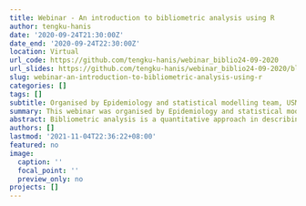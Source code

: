 ```yaml
---
title: Webinar - An introduction to bibliometric analysis using R
author: tengku-hanis
date: '2020-09-24T21:30:00Z'
date_end: '2020-09-24T22:30:00Z'
location: Virtual
url_code: https://github.com/tengku-hanis/webinar_biblio24-09-2020
url_slides: https://github.com/tengku-hanis/webinar_biblio24-09-2020/blob/master/Bibliometrics%20webinar.pdf
slug: webinar-an-introduction-to-bibliometric-analysis-using-r
categories: []
tags: []
subtitle: Organised by Epidemiology and statistical modelling team, USM
summary: This webinar was organised by Epidemiology and statistical modelling team, USM
abstract: Bibliometric analysis is a quantitative approach in describing the patterns of publications and literatures in certain research area. This webinar demonstrated a bibliometric analysis using bibliometrix package in R.
authors: []
lastmod: '2021-11-04T22:36:22+08:00'
featured: no
image:
  caption: ''
  focal_point: ''
  preview_only: no
projects: []
---
```

